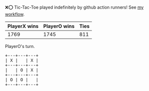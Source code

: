 :x::o: Tic-Tac-Toe played indefinitely by github action runners! See [my workflow](.github/workflows/play.yaml).

|PlayerX wins|PlayerO wins|Ties|
|-|-|-|
|1769|1745|811|

PlayerO's turn.

<pre>
+---+---+---+
| X |   | X |
+---+---+---+
|   | O | X |
+---+---+---+
| O | O |   |
+---+---+---+
</pre>